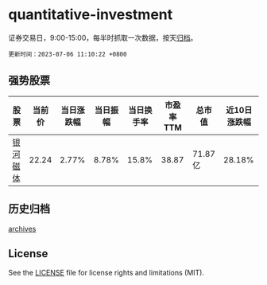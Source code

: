 # quantitative-investment

证券交易日，9:00-15:00，每半时抓取一次数据，按天[归档](archives)。

`更新时间：2023-07-06 11:10:22 +0800`

## 强势股票

|股票|当前价|当日涨跌幅|当日振幅|当日换手率|市盈率TTM|总市值|近10日涨跌幅|
|----|----|----|----|----|----|----|----|
|[银河磁体](https://xueqiu.com/S/SZ300127)|22.24|2.77%|8.78%|15.8%|38.87|71.87亿|28.18%|

## 历史归档

[archives](archives)

## License

See the [LICENSE](LICENSE) file for license rights and limitations (MIT).